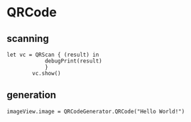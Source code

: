 # QRCode
## scanning
```
let vc = QRScan { (result) in
            debugPrint(result)
            }
        vc.show()
```
## generation
```
imageView.image = QRCodeGenerator.QRCode("Hello World!")
